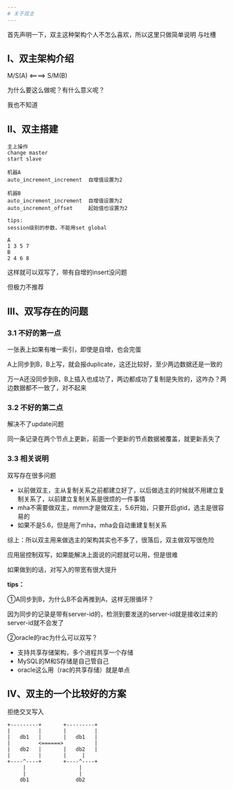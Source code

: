 ```yaml
---
# 关于双主
---
```


首先声明一下，双主这种架构个人不怎么喜欢，所以这里只做简单说明 与吐槽

## Ⅰ、双主架构介绍
M/S(A) <====> S/M(B)

为什么要这么做呢？有什么意义呢？

我也不知道

## Ⅱ、双主搭建
```
主上操作
change master
start slave

机器A
auto_increment_increment  自增值设置为2

机器B
auto_increment_increment  自增值设置为2
auto_increment_offset     起始值也设置为2

tips:
session级别的参数，不能用set global

A
1 3 5 7
B
2 4 6 8
```

这样就可以双写了，带有自增的insert没问题

但极力不推荐

## Ⅲ、双写存在的问题
### 3.1 不好的第一点
一张表上如果有唯一索引，即使是自增，也会完蛋

A上同步到B，B上写，就会报duplicate，这还比较好，至少两边数据还是一致的

万一A还没同步到B，B上插入也成功了，两边都成功了复制是失败的，这咋办？两边数据都不一致了，对不起来

### 3.2 不好的第二点
解决不了update问题

同一条记录在两个节点上更新，前面一个更新的节点数据被覆盖，就更新丢失了

### 3.3 相关说明
双写存在很多问题

- 以前做双主，主从复制关系之前都建立好了，以后做选主的时候就不用建立复制关系了，以前建立复制关系是很烦的一件事情
- mha不需要做双主，mmm才是做双主，5.6开始，只要开启gtid，选主是很容易的
- 如果不是5.6，但是用了mha，mha会自动重建复制关系

综上：所以双主用来做选主的架构其实也不多了，很落后，双主做双写很危险

应用层控制双写，如果能解决上面说的问题就可以用，但是很难

如果做到的话，对写入的带宽有很大提升

**tips：**

①A同步到B，为什么B不会再推到A，这样无限循环？

因为同步的记录是带有server-id的，检测到要发送的server-id就是接收过来的server-id就不会发了


②oracle的rac为什么可以双写？

- 支持共享存储架构，多个进程共享一个存储
- MySQL的M和S存储是自己管自己
- oracle这么用（rac的共享存储）就是单点

## Ⅳ、双主的一个比较好的方案

拒绝交叉写入

```
+---------+       +---------+
|         |       |         |
|   db1   |       |   db1   |
|         <======>          |
|   db2   |       |   db2   |
|         |       |	    |
+----^----+       +----^----+
     |                 |
     |                 |
    db1               db2
```

